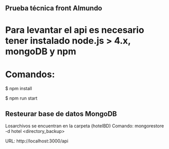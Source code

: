 Prueba técnica front Almundo
---

# Para levantar el api es necesario tener instalado node.js > 4.x, mongoDB y npm

# Comandos:
$ npm install

$ npm run start

## Resteurar base de datos MongoDB
Losarchivos se encuentran en la carpeta (hotelBD)
Comando:
mongorestore -d hotel <directory_backup>

URL: http://localhost:3000/api
